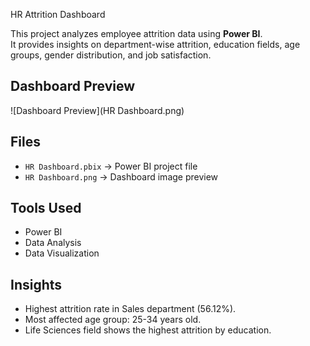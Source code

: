  HR Attrition Dashboard

This project analyzes employee attrition data using **Power BI**.  
It provides insights on department-wise attrition, education fields, age groups, gender distribution, and job satisfaction.

## Dashboard Preview
![Dashboard Preview](HR Dashboard.png)

##  Files
- `HR Dashboard.pbix` → Power BI project file
- `HR Dashboard.png` → Dashboard image preview

##  Tools Used
- Power BI
- Data Analysis
- Data Visualization

##  Insights
- Highest attrition rate in Sales department (56.12%).
- Most affected age group: 25-34 years old.
- Life Sciences field shows the highest attrition by education.

